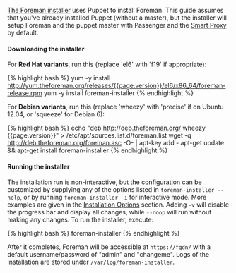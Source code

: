 
[The Foreman installer](https://github.com/theforeman/foreman-installer) uses Puppet to install Foreman. This guide assumes that you've already installed Puppet (without a master), but the installer will setup Foreman and the puppet master with Passenger and the [Smart Proxy](https://github.com/theforeman/smart-proxy) by default.

#### Downloading the installer

For **Red Hat variants**, run this (replace 'el6' with 'f19' if appropriate):

{% highlight bash %}
yum -y install http://yum.theforeman.org/releases/{{page.version}}/el6/x86_64/foreman-release.rpm
yum -y install foreman-installer
{% endhighlight %}

For **Debian variants**, run this (replace 'wheezy' with 'precise' if on Ubuntu 12.04, or 'squeeze' for Debian 6):

{% highlight bash %}
echo "deb http://deb.theforeman.org/ wheezy {{page.version}}" > /etc/apt/sources.list.d/foreman.list
wget -q http://deb.theforeman.org/foreman.asc -O- | apt-key add -
apt-get update && apt-get install foreman-installer
{% endhighlight %}

#### Running the installer

The installation run is non-interactive, but the configuration can be customized by supplying any of the options listed in `foreman-installer --help`, or by running `foreman-installer -i` for interactive mode.  More examples are given in the [Installation Options](/manuals/{{page.version}}/index.html#3.2.2InstallerOptions) section.  Adding `-v` will disable the progress bar and display all changes, while `--noop` will run without making any changes.  To run the installer, execute:

{% highlight bash %}
foreman-installer
{% endhighlight %}

After it completes, Foreman will be accessible at `https://fqdn/` with a default username/password of "admin" and "changeme".  Logs of the installation are stored under `/var/log/foreman-installer`.
